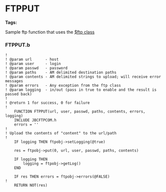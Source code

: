 # FTPPUT

**Tags:**
<badge text='curl' vertical='middle' />
<badge text='ftp' vertical='middle' />

Sample ftp function that uses the [$ftp class](./ftpclass-jabba/#heading)

### FTPPUT.b

```
!
! @param url      - host
! @param user     - login
! @param passwd   - password
! @param paths    - AM delimited destination paths
! @param contents - AM delimited strings to upload; will receive error messages
! @param errors   - Any exception from the ftp class
! @param logging  - in/out (pass in true to enable and the result is passed back)
!
! @return 1 for success, 0 for failure
!
    FUNCTION FTPPUT(url, user, passwd, paths, contents, errors, logging)
    INCLUDE JBCFTPCOM.h
    errors = ''
!
! Upload the contents of "content" to the url/path
!
    IF logging THEN ftpobj->setLogging(@true)

    res = ftpobj->put(0, url, user, passwd, paths, contents)

    IF logging THEN
        logging = ftpobj->getLog()
    END

    IF res THEN errors = ftpobj->errors(@FALSE)
!
    RETURN NOT(res)
```